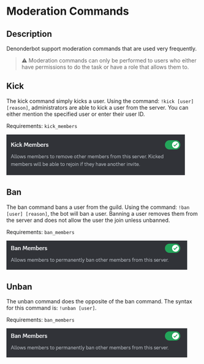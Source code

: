 # Moderation Commands

## Description

Denonderbot support moderation commands that are used very frequently. 

> :warning: Moderation commands can only be performed to users who either have permissions to do the task or have a role that allows them to.

## Kick

The kick command simply kicks a user. Using the command: `!kick [user] [reason]`, administrators are able to kick a user from the server. You can either mention the specified user or enter their user ID.

Requirements: `kick_members`

![kick_members](images\kick_members.png)

## Ban

The ban command bans a user from the guild. Using the command: `!ban [user] [reason]`, the bot will ban a user. Banning a user removes them from the server and does not allow the user the join unless unbanned.

Requirements: `ban_members`

![ban_members](images\ban_members.png)

## Unban

The unban command does the opposite of the ban command. The syntax for this command is: `!unban [user]`. 

Requirements: `ban_members`

![ban_members](images\ban_members.png)